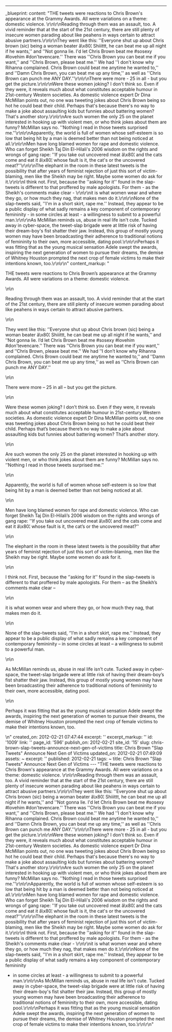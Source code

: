 ---
_blueprint:
  content: "THE tweets were reactions to Chris Brown's appearance at the Grammy Awards.
    All were variations on a theme: domestic violence. \r\n\r\nReading through them
    was an assault, too. A vivid reminder that at the start of the 21st century, there
    are still plenty of insecure women parading about like peahens in ways certain
    to attract abusive partners.\r\n\r\nThey went like this: ''Everyone shut up about
    Chris brown (sic) being a woman beater â\x80¦ Shiiittt, he can beat me up all
    night if he wants,'' and ''Not gonna lie. I'd let Chris Brown beat me #sosexy
    #lovehim #don'tevencare.'' There was ''Chris Brown you can beat me if you want,''
    and ''Chris Brown, please beat me.'' We had ''I don't know why Rihanna complained.
    Chris Brown could beat me anytime he wanted to,'' and ''Damn Chris Brown, you
    can beat me up any time,'' as well as ''Chris Brown can punch me ANY DAY.''\r\n\r\nThere
    were more - 25 in all - but you get the picture.\r\n\r\nWere these women joking?
    I don't think so. Even if they were, it reveals much about what constitutes acceptable
    humour in 21st-century Western societies. As domestic violence expert Dr Dina
    McMillan points out, no one was tweeting jokes about Chris Brown being so hot
    he could beat their child. Perhaps that's because there's no way to make a joke
    about assaulting kids but funnies about battering women? That's another story.\r\n\r\nAre
    such women the only 25 on the planet interested in hooking up with violent men,
    or who think jokes about them are funny? McMillan says no. ''Nothing I read in
    those tweets surprised me.''\r\n\r\nApparently, the world is full of women whose
    self-esteem is so low that being hit by a man is deemed better than not being
    noticed at all.\r\n\r\nMen have long blamed women for rape and domestic violence.
    Who can forget Sheikh Taj Din El-Hilali's 2006 wisdom on the rights and wrongs
    of gang rape: ''If you take out uncovered meat â\x80¦ and the cats come and eat
    it â\x80¦ whose fault is it, the cat's or the uncovered meat?''\r\n\r\nThe elephant
    in the room in these latest tweets is the possibility that after years of feminist
    rejection of just this sort of victim-blaming, men like the Sheikh may be right.
    Maybe some women do ask for it.\r\n\r\nI think not. First, because the ''asking
    for it'' found in the slap-tweets is different to that proffered by male apologists.
    For them - as the Sheikh's comments make clear - \r\n\r\nit is what women wear
    and where they go, or how much they nag, that makes men do it.\r\n\r\nNone of
    the slap-tweets said, ''I'm in a short skirt, rape me.'' Instead, they appear
    to be a public display of what sadly remains a key component of contemporary femininity
    - in some circles at least - a willingness to submit to a powerful man.\r\n\r\nAs
    McMillan reminds us, abuse in real life isn't cute. Tucked away in cyber-space,
    the tweet-slap brigade were at little risk of having their dream-boy's fist shatter
    their jaw. Instead, this group of mostly young women may have been broadcasting
    their adherence to traditional notions of femininity to their own, more accessible,
    dating pool.\r\n\r\nPerhaps it was fitting that as the young musical sensation
    Adele swept the awards, inspiring the next generation of women to pursue their
    dreams, the demise of Whitney Houston prompted the next crop of female victims
    to make their intentions known, too.\r\n\r\n"
  content_markup: "<p>THE tweets were reactions to Chris Brown&rsquo;s appearance
    at the Grammy Awards. All were variations on a theme: domestic violence.</p>\n\n<p>Reading
    through them was an assault, too. A vivid reminder that at the start of the 21st
    century, there are still plenty of insecure women parading about like peahens
    in ways certain to attract abusive partners.</p>\n\n<p>They went like this: &lsquo;'Everyone
    shut up about Chris brown (sic) being a woman beater â\x80¦ Shiiittt, he can beat
    me up all night if he wants,&rsquo;&lsquo; and &rsquo;&lsquo;Not gonna lie. I&rsquo;d
    let Chris Brown beat me #sosexy #lovehim #don'tevencare.&rsquo;&lsquo; There was
    &rsquo;&lsquo;Chris Brown you can beat me if you want,&rsquo;&lsquo; and &rsquo;&lsquo;Chris
    Brown, please beat me.&rsquo;&lsquo; We had &rsquo;&lsquo;I don&rsquo;t know why
    Rihanna complained. Chris Brown could beat me anytime he wanted to,&rsquo;&lsquo;
    and &rsquo;&lsquo;Damn Chris Brown, you can beat me up any time,&rsquo;&lsquo;
    as well as &rsquo;&lsquo;Chris Brown can punch me ANY DAY.&rsquo;'</p>\n\n<p>There
    were more &ndash; 25 in all &ndash; but you get the picture.</p>\n\n<p>Were these
    women joking? I don&rsquo;t think so. Even if they were, it reveals much about
    what constitutes acceptable humour in 21st-century Western societies. As domestic
    violence expert Dr Dina McMillan points out, no one was tweeting jokes about Chris
    Brown being so hot he could beat their child. Perhaps that&rsquo;s because there&rsquo;s
    no way to make a joke about assaulting kids but funnies about battering women?
    That&rsquo;s another story.</p>\n\n<p>Are such women the only 25 on the planet
    interested in hooking up with violent men, or who think jokes about them are funny?
    McMillan says no. &lsquo;'Nothing I read in those tweets surprised me.&rsquo;'</p>\n\n<p>Apparently,
    the world is full of women whose self-esteem is so low that being hit by a man
    is deemed better than not being noticed at all.</p>\n\n<p>Men have long blamed
    women for rape and domestic violence. Who can forget Sheikh Taj Din El-Hilali&rsquo;s
    2006 wisdom on the rights and wrongs of gang rape: &lsquo;'If you take out uncovered
    meat â\x80¦ and the cats come and eat it â\x80¦ whose fault is it, the cat&rsquo;s
    or the uncovered meat?&rsquo;'</p>\n\n<p>The elephant in the room in these latest
    tweets is the possibility that after years of feminist rejection of just this
    sort of victim-blaming, men like the Sheikh may be right. Maybe some women do
    ask for it.</p>\n\n<p>I think not. First, because the &lsquo;'asking for it&rsquo;&lsquo;
    found in the slap-tweets is different to that proffered by male apologists. For
    them &ndash; as the Sheikh&rsquo;s comments make clear &ndash;</p>\n\n<p>it is
    what women wear and where they go, or how much they nag, that makes men do it.</p>\n\n<p>None
    of the slap-tweets said, &lsquo;'I&rsquo;m in a short skirt, rape me.&rsquo;&lsquo;
    Instead, they appear to be a public display of what sadly remains a key component
    of contemporary femininity &ndash; in some circles at least &ndash; a willingness
    to submit to a powerful man.</p>\n\n<p>As McMillan reminds us, abuse in real life
    isn&rsquo;t cute. Tucked away in cyber-space, the tweet-slap brigade were at little
    risk of having their dream-boy&rsquo;s fist shatter their jaw. Instead, this group
    of mostly young women may have been broadcasting their adherence to traditional
    notions of femininity to their own, more accessible, dating pool.</p>\n\n<p>Perhaps
    it was fitting that as the young musical sensation Adele swept the awards, inspiring
    the next generation of women to pursue their dreams, the demise of Whitney Houston
    prompted the next crop of female victims to make their intentions known, too.</p>\n"
  created_on: 2012-02-21 07:47:44
  excerpt: ''
  excerpt_markup: ''
  id: '1009'
  link: ''
  page_id: '596'
  publish_on: 2012-02-21
  site_id: '15'
  slug: chris-brown-slap-tweets-announce-next-gen-of-victims
  title: Chris Brown "Slap Tweets" Announce Next Gen of Victims
  updated_on: 2012-02-21 07:49:09
assets: ~
excerpt: ''
published: 2012-02-21
tags: ~
title: Chris Brown "Slap Tweets" Announce Next Gen of Victims
--- "THE tweets were reactions to Chris Brown's appearance at the Grammy Awards. All
  were variations on a theme: domestic violence. \r\n\r\nReading through them was
  an assault, too. A vivid reminder that at the start of the 21st century, there are
  still plenty of insecure women parading about like peahens in ways certain to attract
  abusive partners.\r\n\r\nThey went like this: ''Everyone shut up about Chris brown
  (sic) being a woman beater â\x80¦ Shiiittt, he can beat me up all night if he wants,''
  and ''Not gonna lie. I'd let Chris Brown beat me #sosexy #lovehim #don'tevencare.''
  There was ''Chris Brown you can beat me if you want,'' and ''Chris Brown, please
  beat me.'' We had ''I don't know why Rihanna complained. Chris Brown could beat
  me anytime he wanted to,'' and ''Damn Chris Brown, you can beat me up any time,''
  as well as ''Chris Brown can punch me ANY DAY.''\r\n\r\nThere were more - 25 in
  all - but you get the picture.\r\n\r\nWere these women joking? I don't think so.
  Even if they were, it reveals much about what constitutes acceptable humour in 21st-century
  Western societies. As domestic violence expert Dr Dina McMillan points out, no one
  was tweeting jokes about Chris Brown being so hot he could beat their child. Perhaps
  that's because there's no way to make a joke about assaulting kids but funnies about
  battering women? That's another story.\r\n\r\nAre such women the only 25 on the
  planet interested in hooking up with violent men, or who think jokes about them
  are funny? McMillan says no. ''Nothing I read in those tweets surprised me.''\r\n\r\nApparently,
  the world is full of women whose self-esteem is so low that being hit by a man is
  deemed better than not being noticed at all.\r\n\r\nMen have long blamed women for
  rape and domestic violence. Who can forget Sheikh Taj Din El-Hilali's 2006 wisdom
  on the rights and wrongs of gang rape: ''If you take out uncovered meat â\x80¦ and
  the cats come and eat it â\x80¦ whose fault is it, the cat's or the uncovered meat?''\r\n\r\nThe
  elephant in the room in these latest tweets is the possibility that after years
  of feminist rejection of just this sort of victim-blaming, men like the Sheikh may
  be right. Maybe some women do ask for it.\r\n\r\nI think not. First, because the
  ''asking for it'' found in the slap-tweets is different to that proffered by male
  apologists. For them - as the Sheikh's comments make clear - \r\n\r\nit is what
  women wear and where they go, or how much they nag, that makes men do it.\r\n\r\nNone
  of the slap-tweets said, ''I'm in a short skirt, rape me.'' Instead, they appear
  to be a public display of what sadly remains a key component of contemporary femininity
  - in some circles at least - a willingness to submit to a powerful man.\r\n\r\nAs
  McMillan reminds us, abuse in real life isn't cute. Tucked away in cyber-space,
  the tweet-slap brigade were at little risk of having their dream-boy's fist shatter
  their jaw. Instead, this group of mostly young women may have been broadcasting
  their adherence to traditional notions of femininity to their own, more accessible,
  dating pool.\r\n\r\nPerhaps it was fitting that as the young musical sensation Adele
  swept the awards, inspiring the next generation of women to pursue their dreams,
  the demise of Whitney Houston prompted the next crop of female victims to make their
  intentions known, too.\r\n\r\n"

